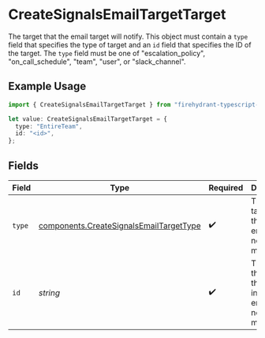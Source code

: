 # CreateSignalsEmailTargetTarget

The target that the email target will notify. This object must contain a `type`
field that specifies the type of target and an `id` field that specifies the ID of
the target. The `type` field must be one of "escalation_policy", "on_call_schedule",
"team", "user", or "slack_channel".


## Example Usage

```typescript
import { CreateSignalsEmailTargetTarget } from "firehydrant-typescript-sdk/models/components";

let value: CreateSignalsEmailTargetTarget = {
  type: "EntireTeam",
  id: "<id>",
};
```

## Fields

| Field                                                                                              | Type                                                                                               | Required                                                                                           | Description                                                                                        |
| -------------------------------------------------------------------------------------------------- | -------------------------------------------------------------------------------------------------- | -------------------------------------------------------------------------------------------------- | -------------------------------------------------------------------------------------------------- |
| `type`                                                                                             | [components.CreateSignalsEmailTargetType](../../models/components/createsignalsemailtargettype.md) | :heavy_check_mark:                                                                                 | The type of target that the inbound email will notify when matched.                                |
| `id`                                                                                               | *string*                                                                                           | :heavy_check_mark:                                                                                 | The ID of the target that the inbound email will notify when matched.                              |